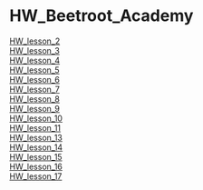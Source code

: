 # HW_Beetroot_Academy
[HW_lesson_2](https://github.com/KrokhaVolpe/HW_Beetroot_Academy/tree/main/HW_lesson_2)<br/>
[HW_lesson_3](https://github.com/KrokhaVolpe/HW_Beetroot_Academy/tree/main/HW_lesson_3)<br/>
[HW_lesson_4](https://github.com/KrokhaVolpe/HW_Beetroot_Academy/blob/main/HW_lesson_4)<br/>
[HW_lesson_5](https://github.com/KrokhaVolpe/HW_Beetroot_Academy/tree/main/HW_lesson_5)<br/>
[HW_lesson_6](https://github.com/KrokhaVolpe/HW_Beetroot_Academy/tree/main/HW_lesson_6)<br/>
[HW_lesson_7](https://github.com/KrokhaVolpe/HW_Beetroot_Academy/tree/main/HW_lesson_7)<br/>
[HW_lesson_8](https://github.com/KrokhaVolpe/HW_Beetroot_Academy/tree/main/HW_lesson_8)<br/>
[HW_lesson_9](https://github.com/KrokhaVolpe/HW_Beetroot_Academy/tree/main/HW_lesson_9)<br/>
[HW_lesson_10](https://github.com/KrokhaVolpe/HW_Beetroot_Academy/tree/main/HW_lesson_10)<br/>
[HW_lesson_11](https://github.com/KrokhaVolpe/HW_Beetroot_Academy/tree/main/HW_lesson_11)<br/>
[HW_lesson_13](https://github.com/KrokhaVolpe/HW_Beetroot_Academy/tree/main/HW_lesson_13)<br/>
[HW_lesson_14](https://github.com/KrokhaVolpe/HW_Beetroot_Academy/tree/main/HW_lesson_14)<br/>
[HW_lesson_15](https://github.com/KrokhaVolpe/HW_Beetroot_Academy/tree/main/HW_lesson_15)<br/>
[HW_lesson_16](https://github.com/KrokhaVolpe/HW_Beetroot_Academy/tree/main/HW_lesson_16)<br/>
[HW_lesson_17](https://github.com/KrokhaVolpe/HW_Beetroot_Academy/tree/main/HW_lesson_17)<br/>


